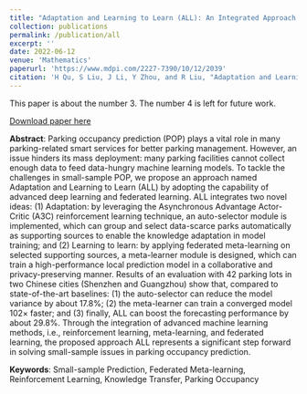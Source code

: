 ```yaml
---
title: "Adaptation and Learning to Learn (ALL): An Integrated Approach for Small-Sample Parking Occupancy Prediction"
collection: publications
permalink: /publication/all
excerpt: ''
date: 2022-06-12
venue: 'Mathematics'
paperurl: 'https://www.mdpi.com/2227-7390/10/12/2039'
citation: 'H Qu, S Liu, J Li, Y Zhou, and R Liu, "Adaptation and Learning to Learn (ALL): An Integrated Approach for Small-Sample Parking Occupancy Prediction", Mathematics, 10(12):2039, June, 2022, doi: 10.3390//math10122039.'
---
```

This paper is about the number 3. The number 4 is left for future work.

[Download paper here](http://nobody910.github.io/files/ALL.pdf)

**Abstract**: Parking occupancy prediction (POP) plays a vital role in many parking-related smart services for better parking management. However, an issue hinders its mass deployment: many parking facilities cannot collect enough data to feed data-hungry machine learning models. To tackle the challenges in small-sample POP, we propose an approach named Adaptation and Learning to Learn (ALL) by adopting the capability of advanced deep learning and federated learning. ALL integrates two novel ideas: (1) Adaptation: by leveraging the Asynchronous Advantage Actor-Critic (A3C) reinforcement learning technique, an auto-selector module is implemented, which can group and select data-scarce parks automatically as supporting sources to enable the knowledge adaptation in model training; and (2) Learning to learn: by applying federated meta-learning on selected supporting sources, a meta-learner module is designed, which can train a high-performance local prediction model in a collaborative and privacy-preserving manner. Results of an evaluation with 42 parking lots in two Chinese cities (Shenzhen and Guangzhou) show that, compared to state-of-the-art baselines: (1) the auto-selector can reduce the model variance by about 17.8%; (2) the meta-learner can train a converged model 102× faster; and (3) finally, ALL can boost the forecasting performance by about 29.8%. Through the integration of advanced machine learning methods, i.e., reinforcement learning, meta-learning, and federated learning, the proposed approach ALL represents a significant step forward in solving small-sample issues in parking occupancy prediction.

**Keywords**: Small-sample Prediction, Federated Meta-learning, Reinforcement Learning, Knowledge Transfer, Parking Occupancy

